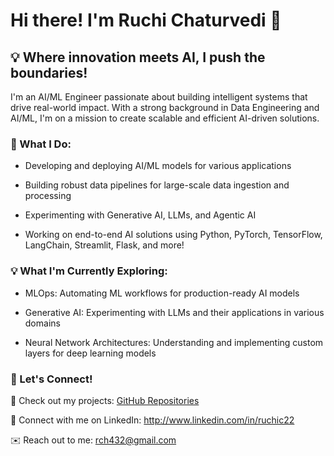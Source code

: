 # Hi there! I'm Ruchi Chaturvedi 👋
## 💡 Where innovation meets AI, I push the boundaries!
I'm an AI/ML Engineer passionate about building intelligent systems that drive real-world impact. With a strong background in Data Engineering and AI/ML, I'm on a mission to create scalable and efficient AI-driven solutions.
### 🚀 What I Do:

- Developing and deploying AI/ML models for various applications

- Building robust data pipelines for large-scale data ingestion and processing

- Experimenting with Generative AI, LLMs, and Agentic AI

- Working on end-to-end AI solutions using Python, PyTorch, TensorFlow, LangChain, Streamlit, Flask, and more!

### 💡 What I'm Currently Exploring:

- MLOps: Automating ML workflows for production-ready AI models

- Generative AI: Experimenting with LLMs and their applications in various domains

- Neural Network Architectures: Understanding and implementing custom layers for deep learning models


### 🎯 Let's Connect!

📝 Check out my projects: [GitHub Repositories](https://github.com/ruchi-1822/ruchi-1822)

💼 Connect with me on LinkedIn: http://www.linkedin.com/in/ruchic22

✉️ Reach out to me: rch432@gmail.com
